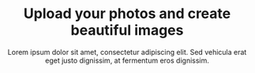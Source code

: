 ---
title: 'Upload your photos and create beautiful images'
subtitle: 'Lorem ipsum dolor sit amet, consectetur adipiscing elit. Sed vehicula erat eget justo dignissim, at fermentum eros dignissim.'
buttonText: 'Get started'
buttonUrl: '#contact'
heroImage: './tilesHero.png'
backgroundImage: './hero.png'
---
